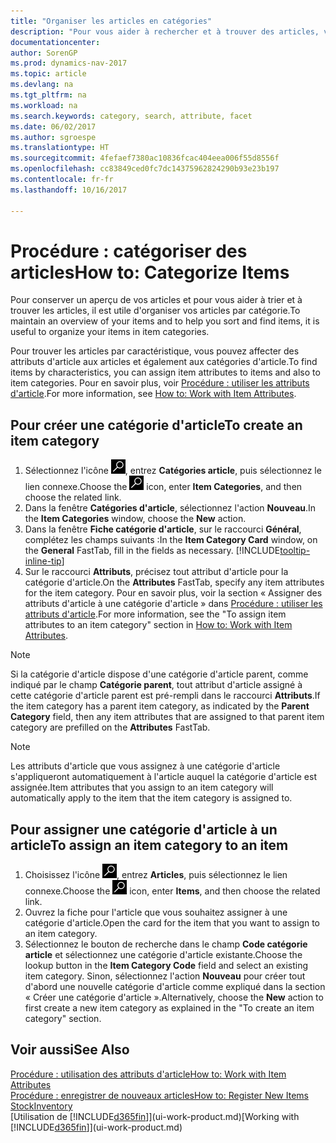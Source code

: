 ```yaml
---
title: "Organiser les articles en catégories"
description: "Pour vous aider à rechercher et à trouver des articles, vous pouvez affecter des attributs d'article et organiser les articles en catégories."
documentationcenter: 
author: SorenGP
ms.prod: dynamics-nav-2017
ms.topic: article
ms.devlang: na
ms.tgt_pltfrm: na
ms.workload: na
ms.search.keywords: category, search, attribute, facet
ms.date: 06/02/2017
ms.author: sgroespe
ms.translationtype: HT
ms.sourcegitcommit: 4fefaef7380ac10836fcac404eea006f55d8556f
ms.openlocfilehash: cc83849ced0fc7dc14375962824290b93e23b197
ms.contentlocale: fr-fr
ms.lasthandoff: 10/16/2017

---
```

# <a name="how-to-categorize-items"></a><span data-ttu-id="e0dc5-103">Procédure : catégoriser des articles</span><span class="sxs-lookup"><span data-stu-id="e0dc5-103">How to: Categorize Items</span></span>
<span data-ttu-id="e0dc5-104">Pour conserver un aperçu de vos articles et pour vous aider à trier et à trouver les articles, il est utile d'organiser vos articles par catégorie.</span><span class="sxs-lookup"><span data-stu-id="e0dc5-104">To maintain an overview of your items and to help you sort and find items, it is useful to organize your items in item categories.</span></span>

<span data-ttu-id="e0dc5-105">Pour trouver les articles par caractéristique, vous pouvez affecter des attributs d'article aux articles et également aux catégories d'article.</span><span class="sxs-lookup"><span data-stu-id="e0dc5-105">To find items by characteristics, you can assign item attributes to items and also to item categories.</span></span> <span data-ttu-id="e0dc5-106">Pour en savoir plus, voir [Procédure : utiliser les attributs d'article](inventory-how-work-item-attributes.md).</span><span class="sxs-lookup"><span data-stu-id="e0dc5-106">For more information, see [How to: Work with Item Attributes](inventory-how-work-item-attributes.md).</span></span>

## <a name="to-create-an-item-category"></a><span data-ttu-id="e0dc5-107">Pour créer une catégorie d'article</span><span class="sxs-lookup"><span data-stu-id="e0dc5-107">To create an item category</span></span>
1. <span data-ttu-id="e0dc5-108">Sélectionnez l'icône ![Page ou état pour la recherche](media/ui-search/search_small.png "Page ou état pour la recherche"), entrez **Catégories article**, puis sélectionnez le lien connexe.</span><span class="sxs-lookup"><span data-stu-id="e0dc5-108">Choose the ![Search for Page or Report](media/ui-search/search_small.png "Search for Page or Report icon") icon, enter **Item Categories**, and then choose the related link.</span></span>
2. <span data-ttu-id="e0dc5-109">Dans la fenêtre **Catégories d'article**, sélectionnez l'action **Nouveau**.</span><span class="sxs-lookup"><span data-stu-id="e0dc5-109">In the **Item Categories** window, choose the **New** action.</span></span>
3. <span data-ttu-id="e0dc5-110">Dans la fenêtre **Fiche catégorie d'article**, sur le raccourci **Général**, complétez les champs suivants :</span><span class="sxs-lookup"><span data-stu-id="e0dc5-110">In the **Item Category Card** window, on the **General** FastTab, fill in the fields as necessary.</span></span> [!INCLUDE[tooltip-inline-tip](includes/tooltip-inline-tip_md.md)]
4. <span data-ttu-id="e0dc5-111">Sur le raccourci **Attributs**, précisez tout attribut d'article pour la catégorie d'article.</span><span class="sxs-lookup"><span data-stu-id="e0dc5-111">On the **Attributes** FastTab, specify any item attributes for the item category.</span></span> <span data-ttu-id="e0dc5-112">Pour en savoir plus, voir la section « Assigner des attributs d'article à une catégorie d'article » dans [Procédure : utiliser les attributs d'article](inventory-how-work-item-attributes.md).</span><span class="sxs-lookup"><span data-stu-id="e0dc5-112">For more information, see the "To assign item attributes to an item category" section in [How to: Work with Item Attributes](inventory-how-work-item-attributes.md).</span></span>

> [!NOTE]  
>   <span data-ttu-id="e0dc5-113">Si la catégorie d'article dispose d'une catégorie d'article parent, comme indiqué par le champ **Catégorie parent**, tout attribut d'article assigné à cette catégorie d'article parent est pré-rempli dans le raccourci **Attributs**.</span><span class="sxs-lookup"><span data-stu-id="e0dc5-113">If the item category has a parent item category, as indicated by the **Parent Category** field, then any item attributes that are assigned to that parent item category are prefilled on the **Attributes** FastTab.</span></span>

> [!NOTE]  
>   <span data-ttu-id="e0dc5-114">Les attributs d'article que vous assignez à une catégorie d'article s'appliqueront automatiquement à l'article auquel la catégorie d'article est assignée.</span><span class="sxs-lookup"><span data-stu-id="e0dc5-114">Item attributes that you assign to an item category will automatically apply to the item that the item category is assigned to.</span></span>

## <a name="to-assign-an-item-category-to-an-item"></a><span data-ttu-id="e0dc5-115">Pour assigner une catégorie d'article à un article</span><span class="sxs-lookup"><span data-stu-id="e0dc5-115">To assign an item category to an item</span></span>
1. <span data-ttu-id="e0dc5-116">Choisissez l'icône ![Page ou état pour la recherche](media/ui-search/search_small.png "Page ou état pour la recherche"), entrez **Articles**, puis sélectionnez le lien connexe.</span><span class="sxs-lookup"><span data-stu-id="e0dc5-116">Choose the ![Search for Page or Report](media/ui-search/search_small.png "Search for Page or Report icon") icon, enter **Items**, and then choose the related link.</span></span>
2. <span data-ttu-id="e0dc5-117">Ouvrez la fiche pour l'article que vous souhaitez assigner à une catégorie d'article.</span><span class="sxs-lookup"><span data-stu-id="e0dc5-117">Open the card for the item that you want to assign to an item category.</span></span>
3. <span data-ttu-id="e0dc5-118">Sélectionnez le bouton de recherche dans le champ **Code catégorie article** et sélectionnez une catégorie d'article existante.</span><span class="sxs-lookup"><span data-stu-id="e0dc5-118">Choose the lookup button in the **Item Category Code** field and select an existing item category.</span></span> <span data-ttu-id="e0dc5-119">Sinon, sélectionnez l'action **Nouveau** pour créer tout d'abord une nouvelle catégorie d'article comme expliqué dans la section « Créer une catégorie d'article ».</span><span class="sxs-lookup"><span data-stu-id="e0dc5-119">Alternatively, choose the **New** action to first create a new item category as explained in the "To create an item category" section.</span></span>

## <a name="see-also"></a><span data-ttu-id="e0dc5-120">Voir aussi</span><span class="sxs-lookup"><span data-stu-id="e0dc5-120">See Also</span></span>
[<span data-ttu-id="e0dc5-121">Procédure : utilisation des attributs d'article</span><span class="sxs-lookup"><span data-stu-id="e0dc5-121">How to: Work with Item Attributes</span></span>](inventory-how-work-item-attributes.md)  
[<span data-ttu-id="e0dc5-122">Procédure : enregistrer de nouveaux articles</span><span class="sxs-lookup"><span data-stu-id="e0dc5-122">How to: Register New Items</span></span>](inventory-how-register-new-items.md)  
[<span data-ttu-id="e0dc5-123">Stock</span><span class="sxs-lookup"><span data-stu-id="e0dc5-123">Inventory</span></span>](inventory-manage-inventory.md)  
<span data-ttu-id="e0dc5-124">[Utilisation de [!INCLUDE[d365fin](includes/d365fin_md.md)]](ui-work-product.md)</span><span class="sxs-lookup"><span data-stu-id="e0dc5-124">[Working with [!INCLUDE[d365fin](includes/d365fin_md.md)]](ui-work-product.md)</span></span>

